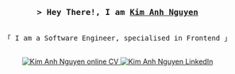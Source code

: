 <!-- Intro  -->
<h3 align="center">
        <samp>&gt; Hey There!, I am
                <b><a target="_blank" href="https://kimanhou.github.io/CV/">Kim Anh Nguyen</a></b>
        </samp>
</h3>

<p align="center"> 
  <samp>
    <br>
    「 I am a Software Engineer, specialised in Frontend 」
    <br>
    <br>
  </samp>
</p>

<p align="center">
 <a href="[https://alsiam.com](https://kimanhou.github.io/CV/)" target="blank">
  <img src="https://img.shields.io/badge/Website-DC143C?style=for-the-badge&logo=medium&logoColor=white" alt="Kim Anh Nguyen online CV" />
 </a>
 <a href="https://www.linkedin.com/in/kanguyenlu/" target="_blank">
  <img src="https://img.shields.io/badge/LinkedIn-0077B5?style=for-the-badge&logo=linkedin&logoColor=white" alt="Kim Anh Nguyen LinkedIn"/>
 </a>
</p>
